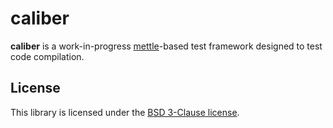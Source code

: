 # caliber

**caliber** is a work-in-progress
[mettle](https://github.com/jimporter/mettle)-based test framework designed to
test code compilation.

## License

This library is licensed under the [BSD 3-Clause license](LICENSE).
